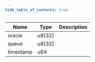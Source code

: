 ```yaml
---
hide_table_of_contents: true
---
```


| Name      | Type   | Description |
| --------- | ------ | ----------- |
| oracle    | u8[32] |             |
| queue     | u8[32] |             |
| timestamp | u64    |             |
